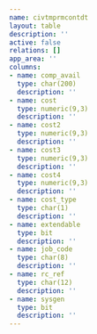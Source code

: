 ```yaml
---
name: civtmprmcontdt
layout: table
description: ''
active: false
relations: []
app_area: ''
columns:
- name: comp_avail
  type: char(200)
  description: ''
- name: cost
  type: numeric(9,3)
  description: ''
- name: cost2
  type: numeric(9,3)
  description: ''
- name: cost3
  type: numeric(9,3)
  description: ''
- name: cost4
  type: numeric(9,3)
  description: ''
- name: cost_type
  type: char(1)
  description: ''
- name: extendable
  type: bit
  description: ''
- name: job_code
  type: char(8)
  description: ''
- name: rc_ref
  type: char(12)
  description: ''
- name: sysgen
  type: bit
  description: ''
---
```


